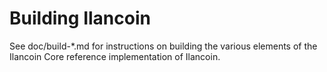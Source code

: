 Building Ilancoin
================

See doc/build-*.md for instructions on building the various
elements of the Ilancoin Core reference implementation of Ilancoin.
